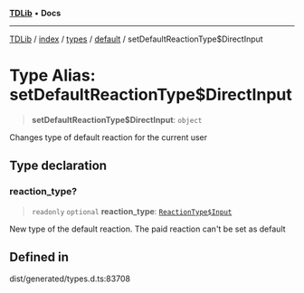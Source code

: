 [**TDLib**](../../../../../../README.md) • **Docs**

***

[TDLib](../../../../../../modules.md) / [index](../../../../../README.md) / [types](../../../README.md) / [default](../README.md) / setDefaultReactionType$DirectInput

# Type Alias: setDefaultReactionType$DirectInput

> **setDefaultReactionType$DirectInput**: `object`

Changes type of default reaction for the current user

## Type declaration

### reaction\_type?

> `readonly` `optional` **reaction\_type**: [`ReactionType$Input`](ReactionType$Input.md)

New type of the default reaction. The paid reaction can't be set as default

## Defined in

dist/generated/types.d.ts:83708
